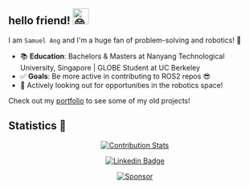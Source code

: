 ## hello friend! <img src="https://fonts.gstatic.com/s/e/notoemoji/latest/1f604/512.gif" alt="😄" width="32" height="32">

I am `Samuel Ang` and I'm a huge fan of problem-solving and robotics! 🤖 

- 📚 **Education**: Bachelors & Masters at Nanyang Technological University, Singapore | GLOBE Student at UC Berkeley
- ✅ **Goals**: Be more active in contributing to ROS2 repos 😎
- 💼 Actively looking out for opportunities in the robotics space!

Check out my [portfolio](https://samuel-ang.com/) to see some of my old projects!

## Statistics 🧐
<div align=center>
  
[![Contribution Stats](https://github-contribution-stats.vercel.app/api/?username=samuelrawrs)](https://github.com/LordDashMe/github-contribution-stats/)
  
[![Linkedin Badge](https://img.shields.io/badge/-LinkedIn-blue?style=flat-square&logo=Linkedin&logoColor=white&link=http://linkedin.com/in/samuelrawrs)](http://linkedin.com/in/samuelrawrs)

[![Sponsor](https://img.shields.io/badge/sponsor-30363D?style=for-the-badge&logo=GitHub-Sponsors&logoColor=#white)](https://github.com/sponsors/samuelrawrs)



<!--
**samuelrawrs/samuelrawrs** is a ✨ _special_ ✨ repository because its `README.md` (this file) appears on your GitHub profile.

Here are some ideas to get you started:

- 🔭 I’m currently working on ...
- 🌱 I’m currently learning ...
- 👯 I’m looking to collaborate on ...
- 🤔 I’m looking for help with ...
- 💬 Ask me about ...
- 📫 How to reach me: ...
- 😄 Pronouns: ...
- ⚡ Fun fact: ...
-->
